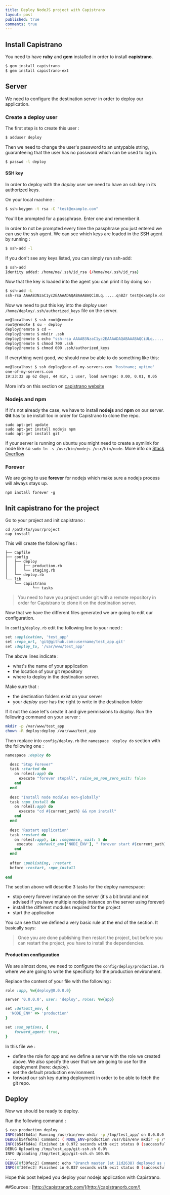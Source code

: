 ```yaml
---
title: Deploy NodeJS project with Capistrano
layout: post
published: true
comments: true
---
```


## Install Capistrano

You need to have **ruby** and **gem** installed in order to install **capistrano**.

```bash
$ gem install capistrano
$ gem install capistrano-ext
```

## Server

We need to configure the destination server in order to deploy our application.

### Create a deploy user

The first step is to create this user :

```bash
$ adduser deploy
```
Then we need to change the user's password to an untypable string, guaranteeing that the user has no password which can be used to log in.

```bash
$ passwd -l deploy
```

#### SSH key

In order to deploy with the *deploy* user we need to have an ssh key in its authorized keys.

On your local machine :

```bash
$ ssh-keygen -t rsa -C "test@example.com"
```
You'll be prompted for a passphrase. Enter one and remember it.

In order to not be prompted every time the passphrase you just entered we can use the ssh agent.
We can see which keys are loaded in the SSH agent by running :

```bash
$ ssh-add -l
```

If you don't see any keys listed, you can simply run ssh-add:

```bash
$ ssh-add
Identity added: /home/me/.ssh/id_rsa (/home/me/.ssh/id_rsa)
```
Now that the key is loaded into the agent you can print it by doing so :

```bash
$ ssh-add -L
ssh-rsa AAAAB3NzaC1yc2EAAAADAQABAAABAQCiULq......qnBZr test@example.com
```

Now we need to put this key into the *deploy* user `/home/deploy/.ssh/authorized_keys` file on the server.

```bash
me@localhost $ ssh root@remote
root@remote $ su - deploy
deploy@remote $ cd ~
deploy@remote $ mkdir .ssh
deploy@remote $ echo "ssh-rsa AAAAB3NzaC1yc2EAAAADAQABAAABAQCiULq........qnBZr test@example.com" >> .ssh/authorized_keys
deploy@remote $ chmod 700 .ssh
deploy@remote $ chmod 600 .ssh/authorized_keys
```

If everything went good, we should now be able to do something like this:

```bash
me@localhost $ ssh deploy@one-of-my-servers.com 'hostname; uptime'
one-of-my-servers.com
19:23:32 up 62 days, 44 min, 1 user, load average: 0.00, 0.01, 0.05
```

More info on this section on [capistrano website](http://capistranorb.com/documentation/getting-started/authentication-and-authorisation/)

### Nodejs and npm

If it's not already the case, we have to install **nodejs** and **npm** on our server.
**Git** has to be install too in order for Capistrano to clone the repo.


```
sudo apt-get update
sudo apt-get install nodejs npm
sudo apt-get install git
```

If your server is running on ubuntu you might need to create a symlink for node like so `sudo ln -s /usr/bin/nodejs /usr/bin/node`.
More info on [Stack Overflow](https://stackoverflow.com/questions/18130164/nodejs-vs-node-on-ubuntu-12-04)

### Forever

We are going to use **forever** for nodejs which make sure a nodejs process will always stays up.

```
npm install forever -g
```


## Init capistrano for the project

Go to your project and init capistrano :

```
cd /path/to/your/project
cap install
```

This will create the following files :

```
├── Capfile
├── config
│   ├── deploy
│   │   ├── production.rb
│   │   └── staging.rb
│   └── deploy.rb
└── lib
    └── capistrano
            └── tasks
```

>You need to have you project under git with a remote repository in order for Capistrano to clone it on the destination server.

Now that we have the different files generated we are going to edit our configuration.

In `config/deploy.rb` edit the following line to your need :

```ruby
set :application, 'test_app'
set :repo_url, 'git@github.com:username/test_app.git'
set :deploy_to, '/var/www/test_app'
```
The above lines indicate :

- what's the name of your application
- the location of your git repository 
- where to deploy in the destination server.

Make sure that :

- the destination folders exist on your server
- your *deploy* user has the right to write in the destination folder
 
If it not the case let's create it and give permissions to *deploy*. Run the following command on your server :

```bash
mkdir -p /var/www/test_app
chown -R deploy:deploy /var/www/test_app
```  

Then replace into `config/deploy.rb` the `namespace :deploy do` section with the following one :

```ruby
namespace :deploy do

  desc "Stop Forever"
  task :started do
    on roles(:app) do
      execute "forever stopall", raise_on_non_zero_exit: false
    end
  end
 
  desc "Install node modules non-globally"
  task :npm_install do
    on roles(:app) do
      execute "cd #{current_path} && npm install"
    end
  end
 
  desc 'Restart application'
  task :restart do
    on roles(:app), in: :sequence, wait: 5 do
	 execute  :default_env['NODE_ENV'], " forever start #{current_path}/app.js", raise_on_non_zero_exit: true
    end
  end
 
  after :publishing, :restart
  before :restart, :npm_install
 
end

```

The section above will describe 3 tasks for the deploy namespace:

- stop every forever instance on the server (it's a bit brutal and not advised if you have multiple nodejs instance on the server using forever)
- install the different modules required for the project
- start the application

You can see that we defined a very basic rule at the end of the section. It basically says:
>Once you are done publishing then restart the project, but before you can restart the project, you have to install the dependencies.



#### Production configuration
We are almost done, we need to configure the `config/deploy/production.rb` where we are going to write the specificity for the production environment.

Replace the content of your file with the following :

```ruby
role :app, %w{deploy@0.0.0.0}

server '0.0.0.0', user: 'deploy', roles: %w{app}

set :default_env, {
  'NODE_ENV' => 'production'
}

set :ssh_options, {
    forward_agent: true,
}

```

In this file we :
 
- define the role for *app* and we define a server with the role we created above. We also specify the user that we are going to use for the deployment (here: *deploy*).
- set the default production environment.
- forward our ssh key during deployment in order to be able to fetch the git repo.

## Deploy

Now we should be ready to deploy.

Run the following command :

```bash
$ cap production deploy
INFO[b54f6d4a] Running /usr/bin/env mkdir -p /tmp/test_app/ on 0.0.0.0
DEBUG[b54f6d4a] Command: ( NODE_ENV=production /usr/bin/env mkdir -p /tmp/test_app/ )
INFO[b54f6d4a] Finished in 0.972 seconds with exit status 0 (successful).
DEBUG Uploading /tmp/test_app/git-ssh.sh 0.0%
INFO Uploading /tmp/test_app/git-ssh.sh 100.0%
.....
DEBUG[8f30fec2] Command: echo "Branch master (at 11d2638) deployed as release 20140818152948 by wendannor" >> /var/www/test_app/revisions.log
INFO[8f30fec2] Finished in 0.037 seconds with exit status 0 (successful).
```

Hope this post helped you deploy your nodejs application with Capistrano.

##Sources :
[http://capistranorb.com/](http://capistranorb.com/)
